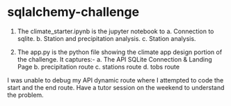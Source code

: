 # sqlalchemy-challenge
1. The climate_starter.ipynb is the jupyter notebook to 
a. Connection to sqlite.
b. Station and precipitation analysis.
c. Station analysis.

2. The app.py is the python file showing the climate app design portion of the challenge. It captures:-
a. The API SQLite Connection & Landing Page 
b.  precipitation route
c.  stations route 
d.  tobs route 

I was unable to debug my API dynamic route where I attempted to code the start and the end route. Have a tutor session on the weekend to understand the problem. 